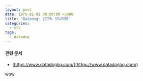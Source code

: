 ```yaml
---
layout: post
date: 1970-01-01 00:00:00 +0900
title: 'Datadog: 인프라 모니터링'
categories:
  - etc
tags:
  - datadog
---
```


#### 관련 문서
- [https://www.datadoghq.com/](https://www.datadoghq.com/)


wow.
